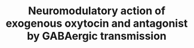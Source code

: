---
authors:
- Prakshi
- Egonw
- Eweitz
description: Description of the mechanism of neuromodulatory action of exogenous oxytocin
  (OT) and antagonist (OTA) by GABAergic transmission in brain.
last-edited: 2021-05-23
organisms:
- Mus musculus
redirect_from:
- /index.php/Pathway:WP4226
- /instance/WP4226
schema-jsonld:
- '@context': https://schema.org/
  '@id': https://wikipathways.github.io/pathways/WP4226.html
  '@type': Dataset
  creator:
    '@type': Organization
    name: WikiPathways
  description: Description of the mechanism of neuromodulatory action of exogenous
    oxytocin (OT) and antagonist (OTA) by GABAergic transmission in brain.
  keywords:
  - ''
  - Inhibition
  - Dendrites
  - GABAA
  - Cl-
  - 'Activation of '
  - PLC-B
  - Nerve Ending
  - LDCV
  - Distributed
  - PVN
  - Soma
  - Ca2+
  - cAMP
  - Hypothalamus
  - DAG
  - Antiproliferation
  - Axon
  - AC
  - Excition
  - OTR
  - OT
  - Inhibition of
  - ' K+ Channel'
  - IP3
  - OTA
  - SR
  - SON
  - '[Ca2+/CaM]'
  - Na+ channel
  - CaMK
  - K+
  - Released into different brain area
  license: CC0
  name: Neuromodulatory action of exogenous oxytocin and antagonist by GABAergic transmission
seo: CreativeWork
title: Neuromodulatory action of exogenous oxytocin and antagonist by GABAergic transmission
wpid: WP4226
---